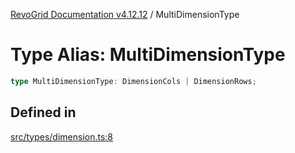 [RevoGrid Documentation v4.12.12](README.md) / MultiDimensionType

# Type Alias: MultiDimensionType

```ts
type MultiDimensionType: DimensionCols | DimensionRows;
```

## Defined in

[src/types/dimension.ts:8](https://github.com/revolist/revogrid/blob/ecd92bead8bd3117a71a9fcab227f9b0f91c2edf/src/types/dimension.ts#L8)
